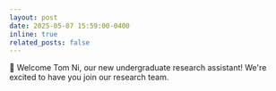 ```yaml
---
layout: post
date: 2025-05-07 15:59:00-0400
inline: true
related_posts: false
---
```


🎉 Welcome Tom Ni, our new undergraduate research assistant! We're excited to have you join our research team.